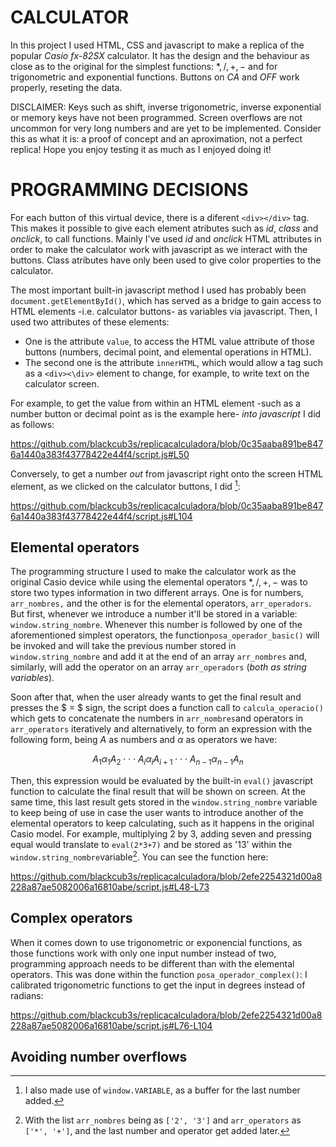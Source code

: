 # CALCULATOR

In this project I used HTML, CSS and javascript to make a replica of the popular *Casio fx-82SX* calculator. It has the design and the behaviour as close as to the original for the simplest functions: $*, /, +, -$ and for trigonometric and exponential functions. Buttons on *CA* and *OFF* work properly, reseting the data. 

DISCLAIMER: Keys such as shift, inverse trigonometric, inverse exponential or memory keys have not been programmed. Screen overflows are not uncommon for very long numbers and are yet to be implemented. Consider this as what it is: a proof of concept and an aproximation, not a perfect replica! Hope you enjoy testing it as much as I enjoyed doing it!

# PROGRAMMING DECISIONS

For each button of this virtual device, there is a diferent `<div></div>` tag. This makes it possible to give each element atributes such as *id*, *class* and *onclick*, to call functions. Mainly I've used *id* and *onclick* HTML attributes in order to make the calculator work with javascript as we interact with the buttons. Class atributes have only been used to give color properties to the calculator.

The most important built-in javascript method I used has probably been `document.getElementById()`, which has served as a bridge to gain access to HTML elements -i.e. calculator buttons- as variables via javascript. Then, I used two attributes of these elements: 
    
* One is the attribute `value`, to access the HTML value attribute of those buttons (numbers, decimal point, and elemental operations in HTML).
* The second one is the attribute `innerHTML`, which would allow a tag such as a `<div><\div>` element to change, for example, to write text on the calculator screen. 

For example, to get the value from within an HTML element -such as a number button or decimal point as is the example here- *into javascript* I did as follows:

https://github.com/blackcub3s/replicacalculadora/blob/0c35aaba891be8476a1440a383f43778422e44f4/script.js#L50
 
Conversely, to get a number *out* from javascript right onto the screen HTML element, as we clicked on the calculator buttons, I did [^2]:

https://github.com/blackcub3s/replicacalculadora/blob/0c35aaba891be8476a1440a383f43778422e44f4/script.js#L104

## Elemental operators

The programming structure I used to make the calculator work as the original Casio device while using the elemental operators $*, /, +, -$ was to store two types information in two different arrays. One is for numbers, `arr_nombres,` and the other is for the elemental operators, `arr_operadors`. But first, whenever we introduce a number it'll be stored in a variable: `window.string_nombre`. Whenever this number is followed by one of the aforementioned simplest operators, the function`posa_operador_basic()` will be invoked and will take the previous number stored in `window.string_nombre` and add it at the end of an array `arr_nombres` and, similarly, will add the operator on an array `arr_operadors` (*both as string variables*).

Soon after that, when the user already wants to get the final result and presses the $ = $ sign, the script does a function call to `calcula_operacio()` which gets to concatenate the numbers in `arr_nombres`and operators in `arr_operators` iteratively and alternatively, to form an expression with the following form, being $A$ as numbers and $\alpha$ as operators we have:

$$ A_1 \alpha_1 A_{2} \cdot \cdot \cdot A_i \alpha_i A_{i+1} \cdot \cdot \cdot A_{n-1} \alpha_{n-1} A_n $$

Then, this expression would be evaluated by the built-in `eval()` javascript function to calculate the final result that will be shown on screen. At the same time, this last result gets stored in the `window.string_nombre` variable to keep being of use in case the user wants to introduce another of the elemental operators to keep calculating, such as it happens in the original Casio model. For example, multiplying 2 by 3, adding seven and pressing equal would translate to `eval(2*3+7)` and be stored as '13' within the `window.string_nombre`variable[^1]. You can see the function here:

https://github.com/blackcub3s/replicacalculadora/blob/2efe2254321d00a8228a87ae5082006a16810abe/script.js#L48-L73

## Complex operators

When it comes down to use trigonometric or exponencial functions, as those functions work with only one input number instead of two, programming approach needs to be different than with the elemental operators. This was done within the function `posa_operador_complex()`: I calibrated trigonometric functions to get the input in degrees instead of radians:

https://github.com/blackcub3s/replicacalculadora/blob/2efe2254321d00a8228a87ae5082006a16810abe/script.js#L76-L104

## Avoiding number overflows


[^1]: With the list `arr_nombres` being as `['2', '3']` and `arr_operators` as `['*', '+']`, and the last number and operator get added later.

[^2]: I also  made use of `window.VARIABLE`, as a buffer for the last number added.